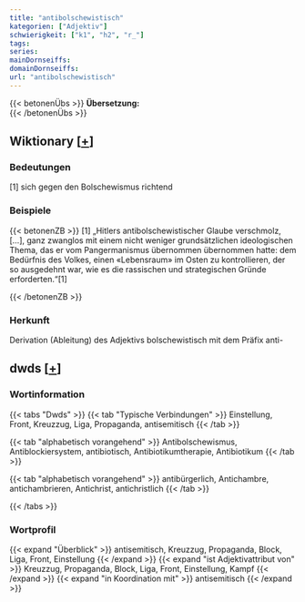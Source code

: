 ```yaml
---
title: "antibolschewistisch"
kategorien: ["Adjektiv"]
schwierigkeit: ["k1", "h2", "r_"]
tags:
series:
mainDornseiffs:
domainDornseiffs:
url: "antibolschewistisch"
---
```


{{< betonenÜbs >}}
**Übersetzung:**  
{{< /betonenÜbs >}}

## Wiktionary [[+](https://de.wiktionary.org/wiki/antibolschewistisch)]

### Bedeutungen
[1] sich gegen den Bolschewismus richtend  

### Beispiele
{{< betonenZB >}}
[1] „Hitlers antibolschewistischer Glaube verschmolz, […], ganz zwanglos mit einem nicht weniger grundsätzlichen ideologischen Thema, das er vom Pangermanismus übernommen übernommen hatte: dem Bedürfnis des Volkes, einen «Lebensraum» im Osten zu kontrollieren, der so ausgedehnt war, wie es die rassischen und strategischen Gründe erforderten.“[1]  

{{< /betonenZB >}}
### Herkunft
Derivation (Ableitung) des Adjektivs bolschewistisch mit dem Präfix anti-  



## dwds [[+](https://www.dwds.de/wb/antibolschewistisch)]

### Wortinformation
{{< tabs "Dwds" >}}
{{< tab "Typische Verbindungen" >}}
Einstellung, Front, Kreuzzug, Liga, Propaganda, antisemitisch
{{< /tab >}}

{{< tab "alphabetisch vorangehend" >}}
Antibolschewismus, Antiblockiersystem, antibiotisch, Antibiotikumtherapie, Antibiotikum
{{< /tab >}}

{{< tab "alphabetisch vorangehend" >}}
antibürgerlich, Antichambre, antichambrieren, Antichrist, antichristlich
{{< /tab >}}

{{< /tabs >}}

### Wortprofil
{{< expand "Überblick" >}} antisemitisch, Kreuzzug, Propaganda, Block, Liga, Front, Einstellung {{< /expand >}}
{{< expand "ist Adjektivattribut von" >}} Kreuzzug, Propaganda, Block, Liga, Front, Einstellung, Kampf {{< /expand >}}
{{< expand "in Koordination mit" >}} antisemitisch {{< /expand >}}


